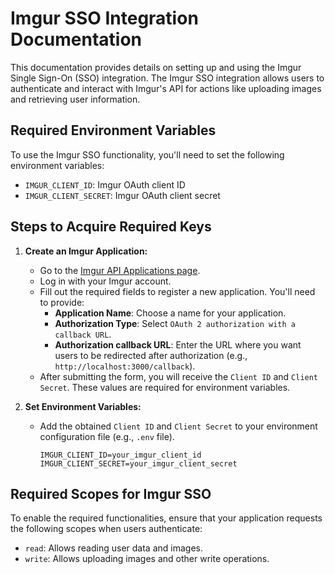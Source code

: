 # Imgur SSO Integration Documentation

This documentation provides details on setting up and using the Imgur Single Sign-On (SSO) integration. The Imgur SSO integration allows users to authenticate and interact with Imgur's API for actions like uploading images and retrieving user information.

## Required Environment Variables

To use the Imgur SSO functionality, you'll need to set the following environment variables:

- `IMGUR_CLIENT_ID`: Imgur OAuth client ID
- `IMGUR_CLIENT_SECRET`: Imgur OAuth client secret

## Steps to Acquire Required Keys

1. **Create an Imgur Application:**
   - Go to the [Imgur API Applications page](https://api.imgur.com/oauth2/addclient).
   - Log in with your Imgur account.
   - Fill out the required fields to register a new application. You'll need to provide:
     - **Application Name**: Choose a name for your application.
     - **Authorization Type**: Select `OAuth 2 authorization with a callback URL`.
     - **Authorization callback URL**: Enter the URL where you want users to be redirected after authorization (e.g., `http://localhost:3000/callback`).
   - After submitting the form, you will receive the `Client ID` and `Client Secret`. These values are required for environment variables.

2. **Set Environment Variables:**
   - Add the obtained `Client ID` and `Client Secret` to your environment configuration file (e.g., `.env` file).

     ```plaintext
     IMGUR_CLIENT_ID=your_imgur_client_id
     IMGUR_CLIENT_SECRET=your_imgur_client_secret
     ```

## Required Scopes for Imgur SSO

To enable the required functionalities, ensure that your application requests the following scopes when users authenticate:

- `read`: Allows reading user data and images.
- `write`: Allows uploading images and other write operations.
